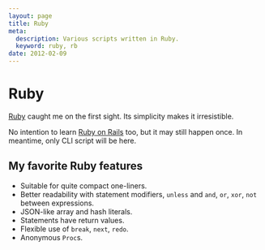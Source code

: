 ```yaml
---
layout: page
title: Ruby
meta:
  description: Various scripts written in Ruby.
  keyword: ruby, rb
date: 2012-02-09
---
```


# Ruby

[Ruby](http://ruby-lang.org/) caught me on the first sight. Its simplicity makes it irresistible.

No intention to learn [Ruby on Rails](http://rubyonrails.org/) too, but it may still happen once. In meantime, only CLI script will be here.

## My favorite Ruby features

* Suitable for quite compact one-liners.
* Better readability with statement modifiers, `unless` and `and`, `or`, `xor`, `not` between expressions.
* JSON-like array and hash literals.
* Statements have return values.
* Flexible use of `break`, `next`, `redo`.
* Anonymous `Proc`s.
